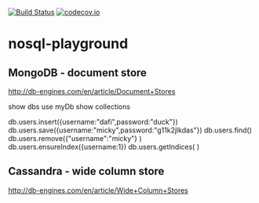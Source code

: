 [![Build Status](https://travis-ci.org/bzawadka/nosql-playground.svg?branch=master)](https://travis-ci.org/bzawadka/nosql-playground)
[![codecov.io](https://codecov.io/github/bzawadka/nosql-playground/coverage.svg?branch=master)](https://codecov.io/github/bzawadka/nosql-playground?branch=master)

# nosql-playground

## MongoDB - document store
http://db-engines.com/en/article/Document+Stores

show dbs
use myDb
show collections

db.users.insert({username:"dafi",password:"duck"})
db.users.save({username:"micky",password:"g11k2jlkdas"})
db.users.find()
db.users.remove({"username":"micky"}  )
db.users.ensureIndex({username:1})
db.users.getIndices( )


## Cassandra - wide column store
http://db-engines.com/en/article/Wide+Column+Stores
